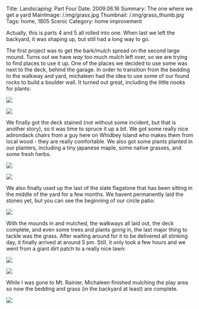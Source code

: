 Title: Landscaping: Part Four
Date: 2009.06.16
Summary: The one where we get a yard
MainImage: /.img/grass.jpg
Thumbnail: /.img/grass_thumb.jpg
Tags: home, 1805 Scenic
Category: home improvement

Actually, this is parts 4 and 5 all rolled into one. When last we left the backyard, it was shaping up, but still had a long way to go.

The first project was to get the bark/mulch spread on the second large mound. Turns out we have *way* too much mulch left over, so we are trying to find places to use it up. One of the places we decided to use some was next to the deck, behind the garage. In order to transition from the bedding to the walkway and yard, michaleen had the idea to use some of our found rocks to build a boulder wall. It turned out great, including the little nooks for plants:

<p><img src="/.img/landscaping/boulder_wall.jpg" class="smallimg" /></p>
<p><img src="/.img/landscaping/little_gems.jpg" class="smallimg" /></p>

We finally got the deck stained (not without some incident, but that is another story), so it was time to spruce it up a bit. We got some really nice adirondack chairs from a guy here on Whidbey Island who makes them from local wood - they are really comfortable. We also got some plants planted in our planters, including a tiny japanese maple, some native grasses, and some fresh herbs.

<p><img src="/.img/landscaping/chairs.jpg" class="smallimg" /></p>
<p><img src="/.img/landscaping/planters.jpg" class="smallimg" /></p>

We also finally used up the last of the slate flagstone that has been sitting in the middle of the yard for a few months. We havent permanently laid the stones yet, but you can see the beginning of our circle patio:

<p><img src="/.img/landscaping/circle_patio.jpg" class="smallimg" /></p>

With the mounds in and mulched, the walkways all laid out, the deck complete, and even some trees and plants going in, the last major thing to tackle was the grass. After waiting around for it to be delivered all stinking day, it finally arrived at around 5 pm. Still, it only took a few hours and we went from a giant dirt patch to a really nice lawn:

<p><img src="/.img/landscaping/grass_spiral.jpg" class="smallimg" /></p>
<p><img src="/.img/landscaping/grass.jpg" class="smallimg" /></p>

While I was gone to Mt. Rainier, Michaleen finished mulching the play area so now the bedding and grass (in the backyard at least) are complete.

<p><img src="/.img/landscaping/grass_playarea.jpg" class="smallimg" /></p>

